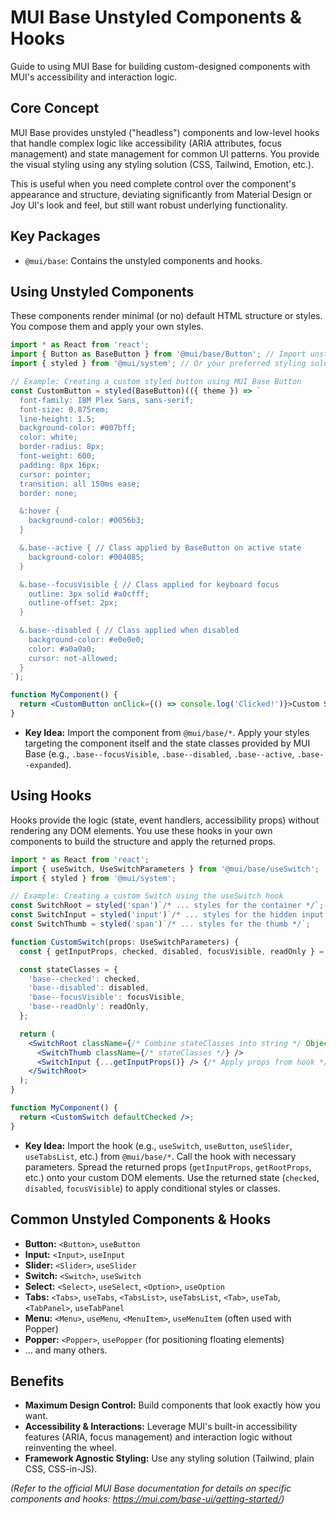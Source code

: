 # MUI Base Unstyled Components & Hooks

Guide to using MUI Base for building custom-designed components with MUI's accessibility and interaction logic.

## Core Concept

MUI Base provides unstyled ("headless") components and low-level hooks that handle complex logic like accessibility (ARIA attributes, focus management) and state management for common UI patterns. You provide the visual styling using any styling solution (CSS, Tailwind, Emotion, etc.).

This is useful when you need complete control over the component's appearance and structure, deviating significantly from Material Design or Joy UI's look and feel, but still want robust underlying functionality.

## Key Packages

*   `@mui/base`: Contains the unstyled components and hooks.

## Using Unstyled Components

These components render minimal (or no) default HTML structure or styles. You compose them and apply your own styles.

```jsx
import * as React from 'react';
import { Button as BaseButton } from '@mui/base/Button'; // Import unstyled component
import { styled } from '@mui/system'; // Or your preferred styling solution

// Example: Creating a custom styled button using MUI Base Button
const CustomButton = styled(BaseButton)(({ theme }) => `
  font-family: IBM Plex Sans, sans-serif;
  font-size: 0.875rem;
  line-height: 1.5;
  background-color: #007bff;
  color: white;
  border-radius: 8px;
  font-weight: 600;
  padding: 8px 16px;
  cursor: pointer;
  transition: all 150ms ease;
  border: none;

  &:hover {
    background-color: #0056b3;
  }

  &.base--active { // Class applied by BaseButton on active state
    background-color: #004085;
  }

  &.base--focusVisible { // Class applied for keyboard focus
    outline: 3px solid #a0cfff;
    outline-offset: 2px;
  }

  &.base--disabled { // Class applied when disabled
    background-color: #e0e0e0;
    color: #a0a0a0;
    cursor: not-allowed;
  }
`);

function MyComponent() {
  return <CustomButton onClick={() => console.log('Clicked!')}>Custom Styled Button</CustomButton>;
}
```
*   **Key Idea:** Import the component from `@mui/base/*`. Apply your styles targeting the component itself and the state classes provided by MUI Base (e.g., `.base--focusVisible`, `.base--disabled`, `.base--active`, `.base--expanded`).

## Using Hooks

Hooks provide the logic (state, event handlers, accessibility props) without rendering any DOM elements. You use these hooks in your own components to build the structure and apply the returned props.

```jsx
import * as React from 'react';
import { useSwitch, UseSwitchParameters } from '@mui/base/useSwitch';
import { styled } from '@mui/system';

// Example: Creating a custom Switch using the useSwitch hook
const SwitchRoot = styled('span')`/* ... styles for the container */`;
const SwitchInput = styled('input')`/* ... styles for the hidden input */`;
const SwitchThumb = styled('span')`/* ... styles for the thumb */`;

function CustomSwitch(props: UseSwitchParameters) {
  const { getInputProps, checked, disabled, focusVisible, readOnly } = useSwitch(props);

  const stateClasses = {
    'base--checked': checked,
    'base--disabled': disabled,
    'base--focusVisible': focusVisible,
    'base--readOnly': readOnly,
  };

  return (
    <SwitchRoot className={/* Combine stateClasses into string */ Object.entries(stateClasses).filter(([, active]) => active).map(([className]) => className).join(' ')}>
      <SwitchThumb className={/* stateClasses */} />
      <SwitchInput {...getInputProps()} /> {/* Apply props from hook */}
    </SwitchRoot>
  );
}

function MyComponent() {
  return <CustomSwitch defaultChecked />;
}

```
*   **Key Idea:** Import the hook (e.g., `useSwitch`, `useButton`, `useSlider`, `useTabsList`, etc.) from `@mui/base/*`. Call the hook with necessary parameters. Spread the returned props (`getInputProps`, `getRootProps`, etc.) onto your custom DOM elements. Use the returned state (`checked`, `disabled`, `focusVisible`) to apply conditional styles or classes.

## Common Unstyled Components & Hooks

*   **Button:** `<Button>`, `useButton`
*   **Input:** `<Input>`, `useInput`
*   **Slider:** `<Slider>`, `useSlider`
*   **Switch:** `<Switch>`, `useSwitch`
*   **Select:** `<Select>`, `useSelect`, `<Option>`, `useOption`
*   **Tabs:** `<Tabs>`, `useTabs`, `<TabsList>`, `useTabsList`, `<Tab>`, `useTab`, `<TabPanel>`, `useTabPanel`
*   **Menu:** `<Menu>`, `useMenu`, `<MenuItem>`, `useMenuItem` (often used with Popper)
*   **Popper:** `<Popper>`, `usePopper` (for positioning floating elements)
*   ... and many others.

## Benefits

*   **Maximum Design Control:** Build components that look exactly how you want.
*   **Accessibility & Interactions:** Leverage MUI's built-in accessibility features (ARIA, focus management) and interaction logic without reinventing the wheel.
*   **Framework Agnostic Styling:** Use any styling solution (Tailwind, plain CSS, CSS-in-JS).

*(Refer to the official MUI Base documentation for details on specific components and hooks: https://mui.com/base-ui/getting-started/)*